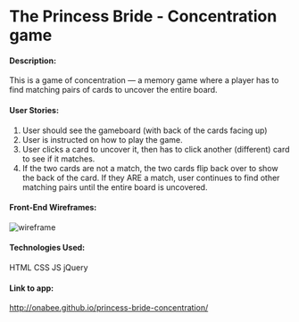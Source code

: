 # The Princess Bride - Concentration game  

#### Description:
This is a game of concentration — a memory game where a player has to find matching pairs of cards to uncover the entire board.

#### User Stories:
1. User should see the gameboard (with back of the cards facing up)
2. User is instructed on how to play the game.
3. User clicks a card to uncover it, then has to click another (different) card to see if it matches. 
4. If the two cards are not a match, the two cards flip back over to show the back of the card. If they ARE a match, user continues to find other matching pairs until the entire board is uncovered.


#### Front-End Wireframes:
![wireframe](https://gomockingbird.com/projects/do1dlq9)


#### Technologies Used:
HTML
CSS
JS
jQuery

#### Link to app:
http://onabee.github.io/princess-bride-concentration/